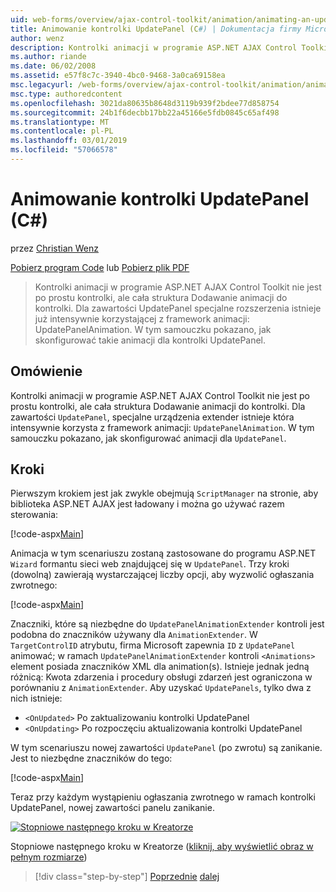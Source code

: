 ```yaml
---
uid: web-forms/overview/ajax-control-toolkit/animation/animating-an-updatepanel-control-cs
title: Animowanie kontrolki UpdatePanel (C#) | Dokumentacja firmy Microsoft
author: wenz
description: Kontrolki animacji w programie ASP.NET AJAX Control Toolkit nie jest po prostu kontrolki, ale cała struktura Dodawanie animacji do kontrolki. Dla zawartości...
ms.author: riande
ms.date: 06/02/2008
ms.assetid: e57f8c7c-3940-4bc0-9468-3a0ca69158ea
msc.legacyurl: /web-forms/overview/ajax-control-toolkit/animation/animating-an-updatepanel-control-cs
msc.type: authoredcontent
ms.openlocfilehash: 3021da80635b8648d3119b939f2bdee77d858754
ms.sourcegitcommit: 24b1f6decbb17bb22a45166e5fdb0845c65af498
ms.translationtype: MT
ms.contentlocale: pl-PL
ms.lasthandoff: 03/01/2019
ms.locfileid: "57066578"
---
```

<a name="animating-an-updatepanel-control-c"></a>Animowanie kontrolki UpdatePanel (C#)
====================
przez [Christian Wenz](https://github.com/wenz)

[Pobierz program Code](http://download.microsoft.com/download/9/3/f/93f8daea-bebd-4821-833b-95205389c7d0/UpdatePanelAnimation1.cs.zip) lub [Pobierz plik PDF](http://download.microsoft.com/download/b/6/a/b6ae89ee-df69-4c87-9bfb-ad1eb2b23373/updatepanelanimation1CS.pdf)

> Kontrolki animacji w programie ASP.NET AJAX Control Toolkit nie jest po prostu kontrolki, ale cała struktura Dodawanie animacji do kontrolki. Dla zawartości UpdatePanel specjalne rozszerzenia istnieje już intensywnie korzystającej z framework animacji: UpdatePanelAnimation. W tym samouczku pokazano, jak skonfigurować takie animacji dla kontrolki UpdatePanel.


## <a name="overview"></a>Omówienie

Kontrolki animacji w programie ASP.NET AJAX Control Toolkit nie jest po prostu kontrolki, ale cała struktura Dodawanie animacji do kontrolki. Dla zawartości `UpdatePanel`, specjalne urządzenia extender istnieje która intensywnie korzysta z framework animacji: `UpdatePanelAnimation`. W tym samouczku pokazano, jak skonfigurować animacji dla `UpdatePanel`.

## <a name="steps"></a>Kroki

Pierwszym krokiem jest jak zwykle obejmują `ScriptManager` na stronie, aby biblioteka ASP.NET AJAX jest ładowany i można go używać razem sterowania:

[!code-aspx[Main](animating-an-updatepanel-control-cs/samples/sample1.aspx)]

Animacja w tym scenariuszu zostaną zastosowane do programu ASP.NET `Wizard` formantu sieci web znajdującej się w `UpdatePanel`. Trzy kroki (dowolną) zawierają wystarczającej liczby opcji, aby wyzwolić ogłaszania zwrotnego:

[!code-aspx[Main](animating-an-updatepanel-control-cs/samples/sample2.aspx)]

Znaczniki, które są niezbędne do `UpdatePanelAnimationExtender` kontroli jest podobna do znaczników używany dla `AnimationExtender`. W `TargetControlID` atrybutu, firma Microsoft zapewnia `ID` z `UpdatePanel` animować; w ramach `UpdatePanelAnimationExtender` kontroli `<Animations>` element posiada znaczników XML dla animation(s). Istnieje jednak jedną różnicą: Kwota zdarzenia i procedury obsługi zdarzeń jest ograniczona w porównaniu z `AnimationExtender`. Aby uzyskać `UpdatePanels`, tylko dwa z nich istnieje:

- `<OnUpdated>` Po zaktualizowaniu kontrolki UpdatePanel
- `<OnUpdating>` Po rozpoczęciu aktualizowania kontrolki UpdatePanel

W tym scenariuszu nowej zawartości `UpdatePanel` (po zwrotu) są zanikanie. Jest to niezbędne znaczników do tego:

[!code-aspx[Main](animating-an-updatepanel-control-cs/samples/sample3.aspx)]

Teraz przy każdym wystąpieniu ogłaszania zwrotnego w ramach kontrolki UpdatePanel, nowej zawartości panelu zanikanie.


[![Stopniowe następnego kroku w Kreatorze](animating-an-updatepanel-control-cs/_static/image2.png)](animating-an-updatepanel-control-cs/_static/image1.png)

Stopniowe następnego kroku w Kreatorze ([kliknij, aby wyświetlić obraz w pełnym rozmiarze](animating-an-updatepanel-control-cs/_static/image3.png))

> [!div class="step-by-step"]
> [Poprzednie](changing-an-animation-using-client-side-code-cs.md)
> [dalej](dynamically-controlling-updatepanel-animations-cs.md)
